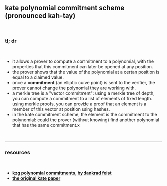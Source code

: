 ## kate polynomial commitment scheme (pronounced kah-tay)

<br>

### tl; dr

<br>

* it allows a prover to compute a commitment to a polynomial, with the properties that this commitment can later be opened at any position.
* the prover shows that the value of the polynomial at a certan position is equal to a claimed value.
* once a **commitment** (an elliptic curve point) is sent to the verifier, the prover cannot change the polynomial they are working with.
* a merkle tree is a "vector commitment": using a merkle tree of depth, you can compute a commitment to a list of elements of fixed length. using merkle proofs, you can provide a proof that an element is a member of this vector at position using hashes.
* in the kate commitment scheme, the element is the commitment to the polynomial: could the prover (without knowing) find another polynomial that has the same commitment.x

<br>

----

### resources

<br>

* **[kzg polynomial commitments, by dankrad feist](https://dankradfeist.de/ethereum/2020/06/16/kate-polynomial-commitments.html)**
* **[the original kate paper](https://www.iacr.org/archive/asiacrypt2010/6477178/6477178.pdf)**
